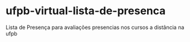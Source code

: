 ufpb-virtual-lista-de-presenca
==============================

Lista de Presença para avaliações presencias nos cursos a distância na ufpb
